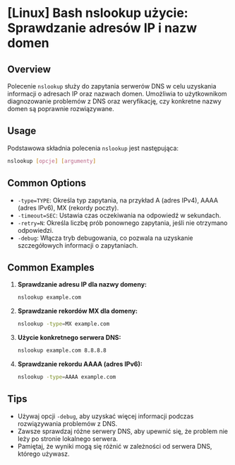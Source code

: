 # [Linux] Bash nslookup użycie: Sprawdzanie adresów IP i nazw domen

## Overview
Polecenie `nslookup` służy do zapytania serwerów DNS w celu uzyskania informacji o adresach IP oraz nazwach domen. Umożliwia to użytkownikom diagnozowanie problemów z DNS oraz weryfikację, czy konkretne nazwy domen są poprawnie rozwiązywane.

## Usage
Podstawowa składnia polecenia `nslookup` jest następująca:

```bash
nslookup [opcje] [argumenty]
```

## Common Options
- `-type=TYPE`: Określa typ zapytania, na przykład A (adres IPv4), AAAA (adres IPv6), MX (rekordy poczty).
- `-timeout=SEC`: Ustawia czas oczekiwania na odpowiedź w sekundach.
- `-retry=N`: Określa liczbę prób ponownego zapytania, jeśli nie otrzymano odpowiedzi.
- `-debug`: Włącza tryb debugowania, co pozwala na uzyskanie szczegółowych informacji o zapytaniach.

## Common Examples
1. **Sprawdzanie adresu IP dla nazwy domeny:**
   ```bash
   nslookup example.com
   ```

2. **Sprawdzanie rekordów MX dla domeny:**
   ```bash
   nslookup -type=MX example.com
   ```

3. **Użycie konkretnego serwera DNS:**
   ```bash
   nslookup example.com 8.8.8.8
   ```

4. **Sprawdzanie rekordu AAAA (adres IPv6):**
   ```bash
   nslookup -type=AAAA example.com
   ```

## Tips
- Używaj opcji `-debug`, aby uzyskać więcej informacji podczas rozwiązywania problemów z DNS.
- Zawsze sprawdzaj różne serwery DNS, aby upewnić się, że problem nie leży po stronie lokalnego serwera.
- Pamiętaj, że wyniki mogą się różnić w zależności od serwera DNS, którego używasz.